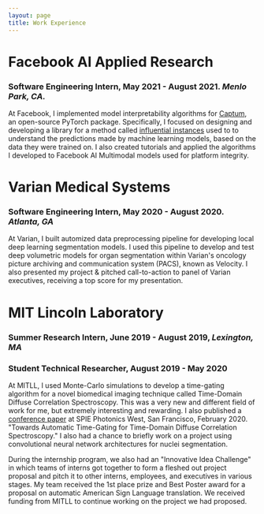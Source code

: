 ```yaml
---
layout: page
title: Work Experience
---
```


# Facebook AI Applied Research
### Software Engineering Intern, May 2021 - August 2021. *Menlo Park, CA.*

At Facebook, I implemented model interpretability algorithms for [Captum](https://captum.ai/), an open-source PyTorch package. Specifically, I focused on designing and developing a library for a method called [influential instances](https://christophm.github.io/interpretable-ml-book/influential.html) used to to understand the predictions made by machine learning models, based on the data they were trained on. I also created tutorials and applied the algorithms I developed to Facebook AI Multimodal models used for platform integrity.

# Varian Medical Systems
### Software Engineering Intern, May 2020 - August 2020. *Atlanta, GA*

At Varian, I built automized data preprocessing pipeline for developing local deep learning segmentation models. I used this pipeline to develop and test deep volumetric models for organ segmentation within Varian's oncology picture archiving and communication system (PACS), known as Velocity. I also presented my project & pitched call-to-action to panel of Varian executives, receiving a top score for my presentation.

# MIT Lincoln Laboratory
### Summer Research Intern, June 2019 - August 2019, *Lexington, MA*
### Student Technical Researcher, August 2019 - May 2020

At MITLL, I used Monte-Carlo simulations to develop a time-gating algorithm for a novel biomedical imaging technique called Time-Domain Diffuse Correlation Spectroscopy. This was a very new and different field of work for me, but extremely interesting and rewarding. I also published a [conference paper](https://www.spiedigitallibrary.org/conference-proceedings-of-spie/11216/2545298/Towards-automatic-time-gating-for-time-domain-diffuse-correlation-spectroscopy/10.1117/12.2545298.full?SSO=1) at SPIE Photonics West, San Francisco, February 2020. "Towards Automatic Time-Gating for Time-Domain Diffuse Correlation Spectroscopy." I also had a chance to briefly work on a project using convolutional neural network architectures for nuclei segmentation.

During the internship program, we also had an "Innovative Idea Challenge" in which teams of interns got together to form a fleshed out project proposal and pitch it to other interns, employees, and executives in various stages. My team received the 1st place prize and Best Poster award for a proposal on automatic American Sign Language translation. We received funding from MITLL to continue working on the project we had proposed. 